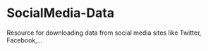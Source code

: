 # SocialMedia-Data
Resource for downloading data from social media sites like Twitter, Facebook,...
